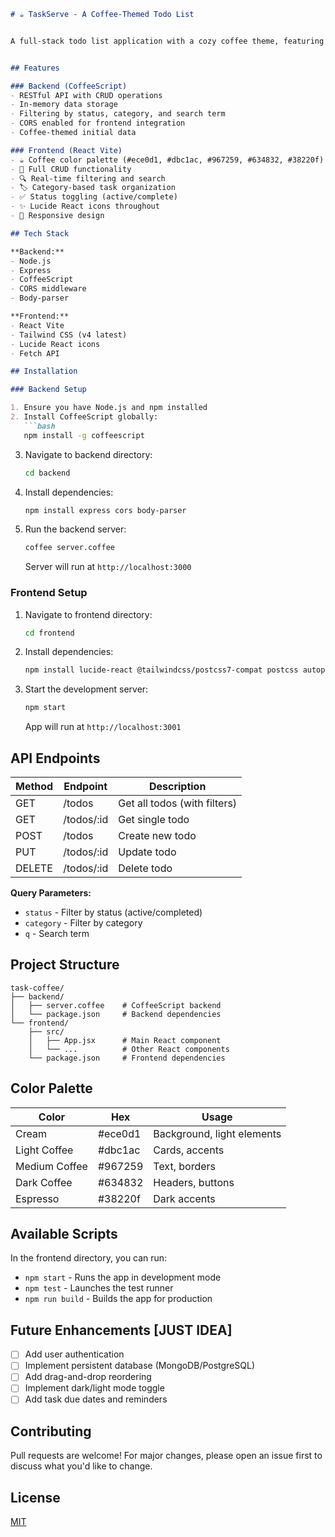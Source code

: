 ```markdown
# ☕ TaskServe - A Coffee-Themed Todo List


A full-stack todo list application with a cozy coffee theme, featuring a CoffeeScript backend and React frontend with Lucide icons.


## Features

### Backend (CoffeeScript)
- RESTful API with CRUD operations
- In-memory data storage
- Filtering by status, category, and search term
- CORS enabled for frontend integration
- Coffee-themed initial data

### Frontend (React Vite)
- ☕ Coffee color palette (#ece0d1, #dbc1ac, #967259, #634832, #38220f)
- 📝 Full CRUD functionality 
- 🔍 Real-time filtering and search
- 🏷️ Category-based task organization
- ✅ Status toggling (active/complete)
- ✨ Lucide React icons throughout
- 📱 Responsive design

## Tech Stack

**Backend:**
- Node.js
- Express
- CoffeeScript
- CORS middleware
- Body-parser

**Frontend:**
- React Vite
- Tailwind CSS (v4 latest)
- Lucide React icons
- Fetch API

## Installation

### Backend Setup

1. Ensure you have Node.js and npm installed
2. Install CoffeeScript globally:
   ```bash
   npm install -g coffeescript
   ```
3. Navigate to backend directory:
   ```bash
   cd backend
   ```
4. Install dependencies:
   ```bash
   npm install express cors body-parser
   ```
5. Run the backend server:
   ```bash
   coffee server.coffee
   ```
   Server will run at `http://localhost:3000`

### Frontend Setup

1. Navigate to frontend directory:
   ```bash
   cd frontend
   ```
2. Install dependencies:
   ```bash
   npm install lucide-react @tailwindcss/postcss7-compat postcss autoprefixer
   ```
3. Start the development server:
   ```bash
   npm start
   ```
   App will run at `http://localhost:3001`

## API Endpoints

| Method | Endpoint       | Description                     |
|--------|----------------|---------------------------------|
| GET    | /todos         | Get all todos (with filters)    |
| GET    | /todos/:id     | Get single todo                 |
| POST   | /todos         | Create new todo                 |
| PUT    | /todos/:id     | Update todo                     |
| DELETE | /todos/:id     | Delete todo                     |

**Query Parameters:**
- `status` - Filter by status (active/completed)
- `category` - Filter by category
- `q` - Search term

## Project Structure

```
task-coffee/
├── backend/
│   ├── server.coffee    # CoffeeScript backend
│   └── package.json     # Backend dependencies
└── frontend/
    ├── src/
    │   ├── App.jsx      # Main React component
    │   └── ...          # Other React components
    └── package.json     # Frontend dependencies
```

## Color Palette

| Color       | Hex       | Usage                      |
|-------------|-----------|----------------------------|
| Cream       | #ece0d1   | Background, light elements |
| Light Coffee| #dbc1ac   | Cards, accents             |
| Medium Coffee| #967259  | Text, borders              |
| Dark Coffee | #634832   | Headers, buttons           |
| Espresso    | #38220f   | Dark accents               |

## Available Scripts

In the frontend directory, you can run:

- `npm start` - Runs the app in development mode
- `npm test` - Launches the test runner
- `npm run build` - Builds the app for production

## Future Enhancements [JUST IDEA]

- [ ] Add user authentication
- [ ] Implement persistent database (MongoDB/PostgreSQL)
- [ ] Add drag-and-drop reordering
- [ ] Implement dark/light mode toggle
- [ ] Add task due dates and reminders

## Contributing

Pull requests are welcome! For major changes, please open an issue first to discuss what you'd like to change.

## License

[MIT](https://choosealicense.com/licenses/mit/)
```
